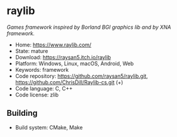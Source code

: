 # raylib

_Games framework inspired by Borland BGI graphics lib and by XNA framework._

- Home: https://www.raylib.com/
- State: mature
- Download: https://raysan5.itch.io/raylib
- Platform: Windows, Linux, macOS, Android, Web
- Keywords: framework
- Code repository: https://github.com/raysan5/raylib.git, https://github.com/ChrisDill/Raylib-cs.git (+)
- Code language: C, C++
- Code license: zlib

## Building

- Build system: CMake, Make
